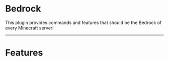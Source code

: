 
# Bedrock



This plugin provides commands and features that should be the Bedrock of every Minecraft server!

***
# Features
